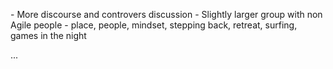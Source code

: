 <span style="color:#000ff;">- More discourse and controvers discussion</span>
<span style="color:#000ff;">- Slightly larger group with non Agile people</span>
<span style="color:#000ff;">- place, people, mindset, stepping back, retreat, surfing, games in the night</span>

<span style="color:#000ff;">...</span>